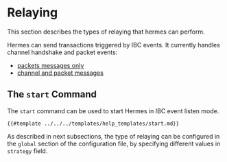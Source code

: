 #  Relaying
This section describes the types of relaying that hermes can perform.

Hermes can send transactions triggered by IBC events. It currently handles channel handshake and packet events:
 - [packets messages only](./packets.md#packet-relaying)
 - [channel and packet messages](./handshakes.md)

## The `start` Command

The `start` command can be used to start Hermes in IBC event listen mode.

```shell
{{#template ../../../templates/help_templates/start.md}}
```

As described in next subsections, the type of relaying can be configured in the `global` section of the configuration file, by specifying different values in `strategy` field.
